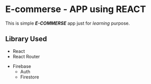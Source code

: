 # E-commerse - APP using REACT

This is simple ***E-COMMERSE*** app just for *learning* purpose.

## Library Used 

- React
- React Router
+ Firebase 
    + Auth  
    + Firestore

